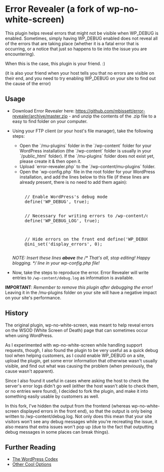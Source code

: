 # Error Revealer (a fork of wp-no-white-screen)

This plugin helps reveal errors that might not be visible when WP_DEBUG is enabled. Sometimes, simply having WP_DEBUG enabled does not reveal all of the errors that are taking place (whether it is a fatal error that is occurring, or a notice that just so happens to tie into the issue you are encountering).

When this is the case, this plugin is your friend. :)

(it is also your friend when your host tells you that no errors are visible on their end, and you need to try enabling WP_DEBUG on your site to find out the cause of the error)

## Usage

 - Download Error Revealer here: https://github.com/mbissett/error-revealer/archive/master.zip - and unzip the contents of the .zip file to a easy to find folder on your computer.
 - Using your FTP client (or your host's file manager), take the following steps:
   <ul>
    <li>Open the `/mu-plugins` folder in the `/wp-content` folder for your WordPress installation (the `/wp-content` folder is usually in your `/public_html` folder). If the `/mu-plugins` folder does not exist yet, please create it & then open it.</li>

    <li>Upload `error-revealer.php` to the `/wp-content/mu-plugins` folder.</li>

    <li>Open the `wp-config.php` file in the root folder for your WordPress installation, and add the lines below to this file (if these lines are already present, there is no need to add them again):
<br>
<div style="margin: 0 40px;"><pre>
// Enable WordPress's debug mode
define('WP_DEBUG', true);

// Necessary for writing errors to /wp-content/debug.log
define('WP_DEBUG_LOG', true);

// Hide errors on the front end
define('WP_DEBUG_DISPLAY', false);
@ini_set('display_errors', 0);
</pre></div>
_NOTE: Insert these lines **above** the /* That's all, stop editing! Happy blogging. */ line in your wp-config.php file!_</li>
  </ul>
 
 - Now, take the steps to reproduce the error. Error Revealer will write entries to `/wp-content/debug.log` as information is available.
 

**IMPORTANT**: *Remember to remove this plugin after debugging the error!* Leaving it in the /mu-plugins folder on your site will have a negative impact on your site's performance.
 
## History

The original plugin, wp-no-white-screen, was meant to help reveal errors on the WSOD (White Screen of Death) page that can sometimes occur when using WordPress.

As I experimented with wp-no-white-screen while handling support requests, though, I also found the plugin to be very useful as a quick debug tool when helping customers, as I could enable WP_DEBUG on a site, upload the plugin, get some error information that otherwise wasn't usually visible, and find out what was causing the problem (when previously, the cause wasn't apparent).

Since I also found it useful in cases where asking the host to check the server's error logs didn't go well (either the host wasn't able to check them, or no entries were found), I decided to fork the plugin, and make it into something easily usable by customers as well.

In this fork, I've hidden the output from the frontend (whereas wp-no-white-screen displayed errors in the front end), so that the output is only being written to /wp-content/debug.log. Not only does this mean that your site visitors won't see any debug messages while you're recreating the issue, it also means that extra issues won't pop up (due to the fact that outputting debug messages in some places can break things).

## Further Reading 

 * [The WordPress Codex](http://codex.wordpress.org/Debugging_in_WordPress)
 * [Other Cool Options](http://nacin.com/2010/04/23/5-ways-to-debug-wordpress/)
